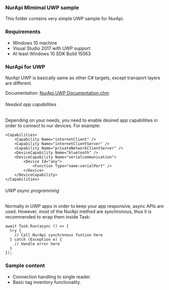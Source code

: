 ### NurApi Mimimal UWP sample

This folder contains very simple UWP sample for NurApi.

### Requirements
- Windows 10 machine
- Visual Studio 2017 with UWP support
- At least Windows 10 SDK Build 15063

### NurApi for UWP
NurApi UWP is basically same as other C# targets, except transport layers are different.

Documentation: [NurApi UWP Documentation.chm](https://github.com/NordicID/nur_sdk/blob/master/dotnet/docs/NurApi%20UWP%20Documentation.chm)

###### Needed app capabilities
Depending on your needs, you need to enable desired app capabilities in order to connect to nur devices.
For example:
```
<Capabilities>
	<Capability Name="internetClient" />
	<Capability Name="internetClientServer" />
	<Capability Name="privateNetworkClientServer" />
	<DeviceCapability Name="bluetooth" />
	<DeviceCapability Name="serialcommunication">
		<Device Id="any">
			<Function Type="name:serialPort" />
		</Device>
	</DeviceCapability>
</Capabilities>
```

###### UWP async programming
Normally in UWP apps in order to keep your app responsive, async APIs are used.
However, most of the NurApi method are synchronous, thus it is recommended to wrap them inside Task:
```
await Task.Run(async () => {
  try {
    // Call NurApi synchronous funtion here
  } catch (Exception e) {
    // Handle error here
  }
});
```

### Sample content
- Connection handling to single reader.
- Basic tag inventory functionality.
